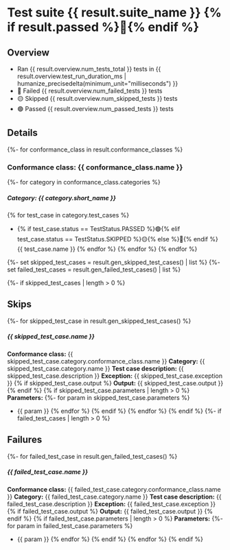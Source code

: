# Test suite {{ result.suite_name }} {% if result.passed %}:medal_sports:{% endif %}

## Overview

- Ran {{ result.overview.num_tests_total }} tests in {{ result.overview.test_run_duration_ms | humanize_precisedelta(minimum_unit="milliseconds") }}
- :red_circle: Failed {{ result.overview.num_failed_tests }} tests
- :yellow_circle: Skipped {{ result.overview.num_skipped_tests }} tests
- :green_circle: Passed {{ result.overview.num_passed_tests }} tests


## Details

{%- for conformance_class in result.conformance_classes %}
### Conformance class: {{ conformance_class.name }}
{%- for category in conformance_class.categories %}


##### Category: {{ category.short_name }}

{% for test_case in category.test_cases %}
- {% if test_case.status == TestStatus.PASSED %}:green_circle:{% elif test_case.status == TestStatus.SKIPPED %}:yellow_circle:{% else %}:red_circle:{% endif %} {{ test_case.name }}
{% endfor %}
{% endfor %}
{% endfor %}


{%- set skipped_test_cases = result.gen_skipped_test_cases() | list %}
{%- set failed_test_cases = result.gen_failed_test_cases() | list %}

{%- if skipped_test_cases | length > 0 %}
## Skips
{%- for skipped_test_case in result.gen_skipped_test_cases() %}

##### {{ skipped_test_case.name }}

**Conformance class:** {{ skipped_test_case.category.conformance_class.name }} 
**Category:** {{ skipped_test_case.category.name }}
**Test case description:** {{ skipped_test_case.description }}
**Exception:** {{ skipped_test_case.exception }}
{% if skipped_test_case.output %}
**Output:** {{ skipped_test_case.output }}
{% endif %}
{% if skipped_test_case.parameters | length > 0 %}
**Parameters:**
{%- for param in skipped_test_case.parameters %}
- {{ param }}
{% endfor %}
{% endif %}
{% endfor %}
{% endif %}
{%- if failed_test_cases | length > 0 %}
## Failures
{%- for failed_test_case in result.gen_failed_test_cases() %}
##### {{ failed_test_case.name }}

**Conformance class:** {{ failed_test_case.category.conformance_class.name }}
**Category:** {{ failed_test_case.category.name }}
**Test case description:** {{ failed_test_case.description }}
**Exception:** {{ failed_test_case.exception }}
{% if failed_test_case.output %}
**Output:** {{ failed_test_case.output }}
{% endif %}
{% if failed_test_case.parameters | length > 0 %}
**Parameters:**
{%- for param in failed_test_case.parameters %}
- {{ param }}
{% endfor %}
{% endif %}
{% endfor %}
{% endif %}
